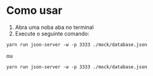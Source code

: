 # Como usar 

1. Abra uma noba aba no terminal
2. Execute o seguinte comando:

```yarn run json-server -w -p 3333 ./mock/database.json```

ou

```yarn run json-server -w -p 3333 ./mock/database.json```
